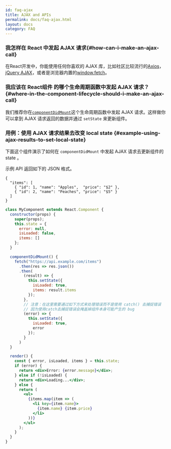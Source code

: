 ```yaml
---
id: faq-ajax
title: AJAX and APIs
permalink: docs/faq-ajax.html
layout: docs
category: FAQ
---
```


### 我怎样在 React 中发起 AJAX 请求{#how-can-i-make-an-ajax-call}

在React开发中，你能使用任何你喜欢的 AJAX 库，比如社区比较流行的[Axios](https://github.com/axios/axios)，[jQuery AJAX](https://api.jquery.com/jQuery.ajax/)，或者是浏览器内置的[window.fetch](https://developer.mozilla.org/en-US/docs/Web/API/Fetch_API)。

### 我应该在 React组件 的哪个生命周期函数中发起 AJAX 请求？{#where-in-the-component-lifecycle-should-i-make-an-ajax-call}

我们推荐你在[`componentDidMount`](/docs/react-component.html#mounting)这个生命周期函数中发起 AJAX 请求。这样做你可以拿到 AJAX 请求返回的数据并通过 `setState` 来更新组件。

### 用例：使用 AJAX 请求结果去改变 local state {#example-using-ajax-results-to-set-local-state}

下面这个组件演示了如何在 `componentDidMount` 中发起 AJAX 请求去更新组件的 state 。

示例 API 返回如下的 JSON 格式。

```
{
  "items": [
    { "id": 1, "name": "Apples",  "price": "$2" },
    { "id": 2, "name": "Peaches", "price": "$5" }
  ] 
}
```

```jsx
class MyComponent extends React.Component {
  constructor(props) {
    super(props);
    this.state = {
      error: null,
      isLoaded: false,
      items: []
    };
  }

  componentDidMount() {
    fetch("https://api.example.com/items")
      .then(res => res.json())
      .then(
        (result) => {
          this.setState({
            isLoaded: true,
            items: result.items
          });
        },
        // 注意：在这里需要通过如下方式来处理错误而不是使用 catch() 去捕捉错误
        // 因为使用catch去捕捉错误会掩盖掉组件本身可能产生的 bug
        (error) => {
          this.setState({
            isLoaded: true,
            error
          });
        }
      )
  }

  render() {
    const { error, isLoaded, items } = this.state;
    if (error) {
      return <div>Error: {error.message}</div>;
    } else if (!isLoaded) {
      return <div>Loading...</div>;
    } else {
      return (
        <ul>
          {items.map(item => (
            <li key={item.name}>
              {item.name} {item.price}
            </li>
          ))}
        </ul>
      );
    }
  }
}
```
